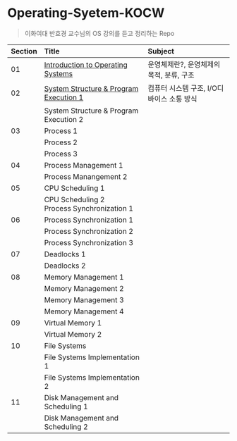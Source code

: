 # Operating-Syetem-KOCW
> 이화여대 반효경 교수님의 OS 강의를 듣고 정리하는 Repo

|Section|Title|Subject|
|:---|:---|:---|
|01|[Introduction to Operating Systems](https://github.com/qwerty3345/Operating-Syetem-KOCW/blob/main/2.%20Introduction%20to%20Operating%20Systems.md)|운영체제란?, 운영체제의 목적, 분류, 구조|
|02|[System Structure & Program Execution 1](https://github.com/qwerty3345/Operating-Syetem-KOCW/blob/main/23.01.27_System%20Structure%20%26%20Program%20Execution%201.md)|컴퓨터 시스템 구조, I/O디바이스 소통 방식|
||System Structure & Program Execution 2||
|03|Process 1||
||Process 2||
||Process 3||
|04|Process Management 1||
||Process Manangement 2||
|05|CPU Scheduling 1||
||CPU Scheduling 2 <br/>Process Synchronization 1||
|06|Process Synchronization 1||
||Process Synchronization 2||
||Process Synchronization 3||
|07|Deadlocks 1|
||Deadlocks 2||
|08|Memory Management 1||
||Memory Management 2||
||Memory Management 3||
||Memory Management 4||
|09|Virtual Memory 1||
||Virtual Memory 2||
|10|File Systems||
||File Systems Implementation 1||
||File Systems Implementation 2||
|11|Disk Management and Scheduling 1||
||Disk Management and Scheduling 2||
